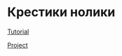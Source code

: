 #  Крестики нолики

[Tutorial](https://youtu.be/MCLiPW2ns2w)

[Project](https://github.com/users/VladimirFibe/projects/9)
